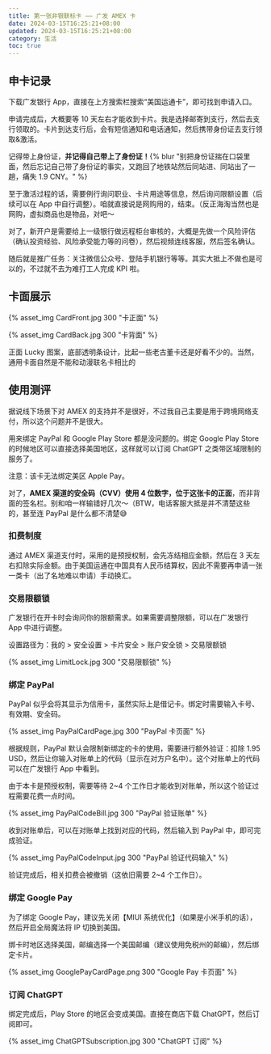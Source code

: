```yaml
---
title: 第一张非银联标卡 —— 广发 AMEX 卡
date: 2024-03-15T16:25:21+08:00
updated: 2024-03-15T16:25:21+08:00
category: 生活
toc: true
---
```

## 申卡记录
下载广发银行 App，直接在上方搜索栏搜索“美国运通卡”，即可找到申请入口。

申请完成后，大概要等 10 天左右才能收到卡片。我是选择邮寄到支行，然后去支行领取的。卡片到达支行后，会有短信通知和电话通知，然后携带身份证去支行领取&激活。

记得带上身份证，**并记得自己带上了身份证！**{% blur "别把身份证揣在口袋里面，然后忘记自己带了身份证的事实，又跑回了地铁站然后同站进、同站出了一趟，痛失 1.9 CNY。" %}

至于激活过程的话，需要例行询问职业、卡片用途等信息，然后询问限额设置（后续可以在 App 中自行调整）。咱就直接说是网购用的，结束。（反正海淘当然也是网购，虚拟商品也是物品，对吧～

对了，新开户是需要给上一级银行做远程柜台审核的，大概是先做一个风险评估（确认投资经验、风险承受能力等的问卷），然后视频连线客服，然后签名确认。

随后就是推广任务：关注微信公众号、登陆手机银行等等。其实大抵上不做也是可以的，不过就不去为难打工人完成 KPI 啦。

## 卡面展示
{% asset_img CardFront.jpg 300 "卡正面" %}

{% asset_img CardBack.jpg 300 "卡背面" %}

正面 Lucky 图案，底部透明条设计，比起一些老古董卡还是好看不少的。当然，通用卡面自然是不能和动漫联名卡相比的

## 使用测评
据说线下场景下对 AMEX 的支持并不是很好，不过我自己主要是用于跨境网络支付，所以这个问题并不是很大。

用来绑定 PayPal 和 Google Play Store 都是没问题的。绑定 Google Play Store 的时候地区可以直接选择美国地区，这样就可以订阅 ChatGPT 之类带区域限制的服务了。

注意：该卡无法绑定美区 Apple Pay。

对了，**AMEX 渠道的安全码（CVV）使用 4 位数字，位于这张卡的正面**，而非背面的签名栏。别和咱一样输错好几次～（BTW，电话客服大抵是并不清楚这些的，甚至连 PayPal 是什么都不清楚😅

### 扣费制度
通过 AMEX 渠道支付时，采用的是预授权制，会先冻结相应金额，然后在 3 天左右扣除实际金额。由于美国运通在中国具有人民币结算权，因此不需要再申请一张一类卡（出了名地难以申请）手动换汇。

### 交易限额锁
广发银行在开卡时会询问你的限额需求。如果需要调整限额，可以在广发银行 App 中进行调整。

设置路径为：我的 > 安全设置 > 卡片安全 > 账户安全锁 > 交易限额锁

{% asset_img LimitLock.jpg 300 "交易限额锁" %}

### 绑定 PayPal
PayPal 似乎会将其显示为信用卡，虽然实际上是借记卡。绑定时需要输入卡号、有效期、安全码。

{% asset_img PayPalCardPage.jpg 300 "PayPal 卡页面" %}

根据规则，PayPal 默认会限制新绑定的卡的使用，需要进行额外验证：扣除 1.95 USD，然后让你输入对账单上的代码（显示在对方户名中）。这个对账单上的代码可以在广发银行 App 中看到。

由于本卡是预授权制，需要等待 2~4 个工作日才能收到对账单，所以这个验证过程需要花费一点时间。

{% asset_img PayPalCodeBill.jpg 300 "PayPal 验证账单" %}

收到对账单后，可以在对账单上找到对应的代码，然后输入到 PayPal 中，即可完成验证。

{% asset_img PayPalCodeInput.jpg 300 "PayPal 验证代码输入" %}

验证完成后，相关扣费会被撤销（这依旧需要 2~4 个工作日）。

### 绑定 Google Pay
为了绑定 Google Pay，建议先关闭【MIUI 系统优化】（如果是小米手机的话），然后开启全局魔法将 IP 切换到美国。

绑卡时地区选择美国，邮编选择一个美国邮编（建议使用免税州的邮编），然后绑定卡片。

{% asset_img GooglePayCardPage.png 300 "Google Pay 卡页面" %}

### 订阅 ChatGPT
绑定完成后，Play Store 的地区会变成美国。直接在商店下载 ChatGPT，然后订阅即可。

{% asset_img ChatGPTSubscription.jpg 300 "ChatGPT 订阅" %}

